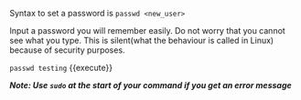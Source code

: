 Syntax to set a password is `passwd <new_user>`

Input a password you will remember easily. Do not worry that you cannot see what you type. This is silent(what the behaviour is called in Linux) because of security purposes.


`passwd testing` {{execute}}



***Note: Use `sudo` at the start of your command if you get an error message***

